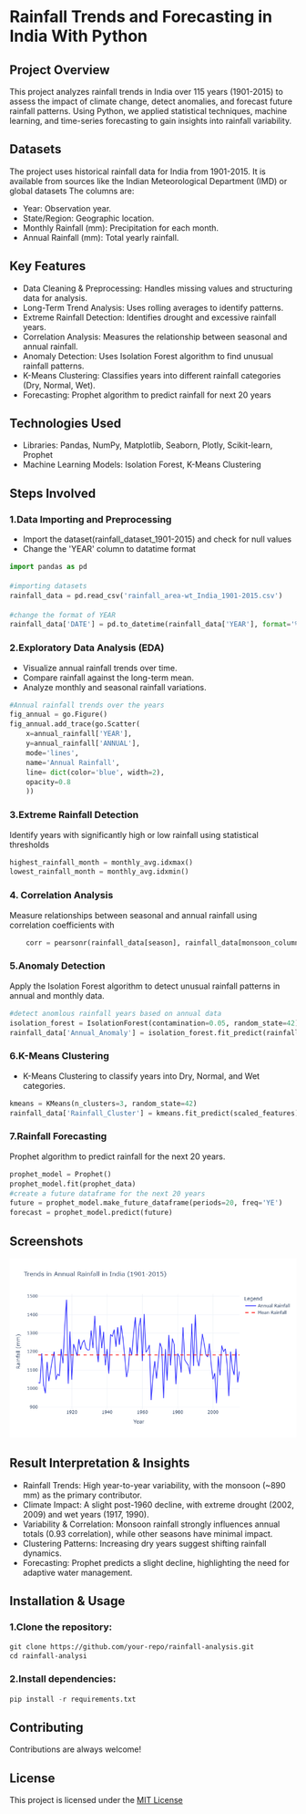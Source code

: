
# **Rainfall Trends and Forecasting in India With Python**

## Project Overview
This project analyzes rainfall trends in India over 115 years (1901-2015) to assess the impact of climate change, detect anomalies, and forecast future rainfall patterns. Using Python, we applied statistical techniques, machine learning, and time-series forecasting to gain insights into rainfall variability.

## Datasets
The project uses historical rainfall data for India from 1901-2015. It is  available from sources like the Indian Meteorological Department (IMD) or global datasets
The columns are:
 - Year: Observation year.
 - State/Region: Geographic location.
 - Monthly Rainfall (mm): Precipitation for each month.
 - Annual Rainfall (mm): Total yearly rainfall.

## Key Features
- Data Cleaning & Preprocessing: Handles missing values and structuring data for analysis.
- Long-Term Trend Analysis: Uses rolling averages to identify patterns.
- Extreme Rainfall Detection: Identifies drought and excessive rainfall years.
- Correlation Analysis: Measures the relationship between seasonal and annual rainfall.
- Anomaly Detection: Uses Isolation Forest algorithm to find unusual rainfall patterns.
- K-Means Clustering: Classifies years into different rainfall categories (Dry, Normal, Wet).
- Forecasting: Prophet algorithm to predict rainfall for next 20 years
## Technologies Used
- Libraries: Pandas, NumPy, Matplotlib, Seaborn, Plotly, Scikit-learn, Prophet
- Machine Learning Models: Isolation Forest, K-Means Clustering
## Steps Involved
### 1.Data Importing and Preprocessing 
- Import the dataset(rainfall_dataset_1901-2015) and check for null values
- Change the 'YEAR' column to datatime format
```python 
import pandas as pd

#importing datasets
rainfall_data = pd.read_csv('rainfall_area-wt_India_1901-2015.csv')

#change the format of YEAR
rainfall_data['DATE'] = pd.to_datetime(rainfall_data['YEAR'], format='%Y')
```
### 2.Exploratory Data Analysis (EDA)
- Visualize annual rainfall trends over time.
- Compare rainfall against the long-term mean.
- Analyze monthly and seasonal rainfall variations.
```python
#Annual rainfall trends over the years 
fig_annual = go.Figure()
fig_annual.add_trace(go.Scatter(
    x=annual_rainfall['YEAR'],
    y=annual_rainfall['ANNUAL'],
    mode='lines',
    name='Annual Rainfall',
    line= dict(color='blue', width=2),
    opacity=0.8
    ))
```
### 3.Extreme Rainfall Detection    
Identify years with significantly high or low rainfall using statistical thresholds
```python
highest_rainfall_month = monthly_avg.idxmax()
lowest_rainfall_month = monthly_avg.idxmin()
```
### 4. Correlation Analysis
Measure relationships between seasonal and annual rainfall using correlation coefficients with 
```python
    corr = pearsonr(rainfall_data[season], rainfall_data[monsoon_column])
```
### 5.Anomaly Detection
Apply the Isolation Forest algorithm to detect unusual rainfall patterns in annual and monthly data.
```python 
#detect anomlous rainfall years based on annual data
isolation_forest = IsolationForest(contamination=0.05, random_state=42)
rainfall_data['Annual_Anomaly'] = isolation_forest.fit_predict(rainfall_data[['ANNUAL']])
```
### 6.K-Means Clustering
- K-Means Clustering to classify years into Dry, Normal, and Wet categories.
```python
kmeans = KMeans(n_clusters=3, random_state=42)
rainfall_data['Rainfall_Cluster'] = kmeans.fit_predict(scaled_features)
```
### 7.Rainfall Forecasting
Prophet algorithm to predict rainfall for the next 20 years.
```python
prophet_model = Prophet()
prophet_model.fit(prophet_data)
#create a future dataframe for the next 20 years
future = prophet_model.make_future_dataframe(periods=20, freq='YE')
forecast = prophet_model.predict(future)
```
## Screenshots 
![Annual Rainfall Trend](charts/plot1.png)
## Result Interpretation & Insights
- Rainfall Trends: High year-to-year variability, with the monsoon (~890 mm) as the primary contributor.
- Climate Impact: A slight post-1960 decline, with extreme drought (2002, 2009) and wet years (1917, 1990).
- Variability & Correlation: Monsoon rainfall strongly influences annual totals (0.93 correlation), while other seasons have minimal impact.
- Clustering Patterns: Increasing dry years suggest shifting rainfall dynamics.
- Forecasting: Prophet predicts a slight decline, highlighting the need for adaptive water management.

## Installation & Usage
### 1.Clone the repository:
```
git clone https://github.com/your-repo/rainfall-analysis.git
cd rainfall-analysi
```
### 2.Install dependencies:
```python
pip install -r requirements.txt
```

## Contributing

Contributions are always welcome!



## License
This project is licensed under the [MIT License](LICENSE)

